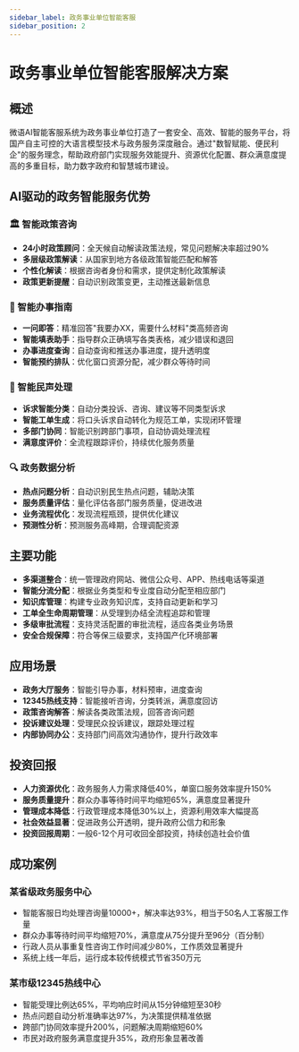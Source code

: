 ```yaml
---
sidebar_label: 政务事业单位智能客服
sidebar_position: 2
---
```


# 政务事业单位智能客服解决方案

## 概述

微语AI智能客服系统为政务事业单位打造了一套安全、高效、智能的服务平台，将国产自主可控的大语言模型技术与政务服务深度融合。通过"数智赋能、便民利企"的服务理念，帮助政府部门实现服务效能提升、资源优化配置、群众满意度提高的多重目标，助力数字政府和智慧城市建设。

## AI驱动的政务智能服务优势

### 🏛️ 智能政策咨询

- **24小时政策顾问**：全天候自动解读政策法规，常见问题解决率超过90%
- **多层级政策解读**：从国家到地方各级政策智能匹配和解答
- **个性化解读**：根据咨询者身份和需求，提供定制化政策解读
- **政策更新提醒**：自动识别政策变更，主动推送最新信息

### 📝 智能办事指南

- **一问即答**：精准回答"我要办XX，需要什么材料"类高频咨询
- **智能填表助手**：指导群众正确填写各类表格，减少错误和退回
- **办事进度查询**：自动查询和推送办事进度，提升透明度
- **智能预约排队**：优化窗口资源分配，减少群众等待时间

### 📢 智能民声处理

- **诉求智能分类**：自动分类投诉、咨询、建议等不同类型诉求
- **智能工单生成**：将口头诉求自动转化为规范工单，实现闭环管理
- **多部门协同**：智能识别跨部门事项，自动协调处理流程
- **满意度评价**：全流程跟踪评价，持续优化服务质量

### 🔍 政务数据分析

- **热点问题分析**：自动识别民生热点问题，辅助决策
- **服务质量评估**：量化评估各部门服务质量，促进改进
- **业务流程优化**：发现流程瓶颈，提供优化建议
- **预测性分析**：预测服务高峰期，合理调配资源

## 主要功能

- **多渠道整合**：统一管理政府网站、微信公众号、APP、热线电话等渠道
- **智能分流分配**：根据业务类型和专业度自动分配至相应部门
- **知识库管理**：构建专业政务知识库，支持自动更新和学习
- **工单全生命周期管理**：从受理到办结全流程追踪和管理
- **多级审批流程**：支持灵活配置的审批流程，适应各类业务场景
- **安全合规保障**：符合等保三级要求，支持国产化环境部署

## 应用场景

- **政务大厅服务**：智能引导办事，材料预审，进度查询
- **12345热线支持**：智能接听咨询，分类转派，满意度回访
- **政策咨询解答**：解读各类政策法规，回答咨询问题
- **投诉建议处理**：受理民众投诉建议，跟踪处理过程
- **内部协同办公**：支持部门间高效沟通协作，提升行政效率

## 投资回报

- **人力资源优化**：政务服务人力需求降低40%，单窗口服务效率提升150%
- **服务质量提升**：群众办事等待时间平均缩短65%，满意度显著提升
- **管理成本降低**：行政管理成本降低30%以上，资源利用效率大幅提高
- **社会效益显著**：促进政务公开透明，提升政府公信力和形象
- **投资回报周期**：一般6-12个月可收回全部投资，持续创造社会价值

## 成功案例

### 某省级政务服务中心

- 智能客服日均处理咨询量10000+，解决率达93%，相当于50名人工客服工作量
- 群众办事等待时间平均缩短70%，满意度从75分提升至96分（百分制）
- 行政人员从事重复性咨询工作时间减少80%，工作质效显著提升
- 系统上线一年后，运行成本较传统模式节省350万元

### 某市级12345热线中心

- 智能受理比例达65%，平均响应时间从15分钟缩短至30秒
- 热点问题自动分析准确率达97%，为决策提供精准依据
- 跨部门协同效率提升200%，问题解决周期缩短60%
- 市民对政府服务满意度提升35%，政府形象显著改善
